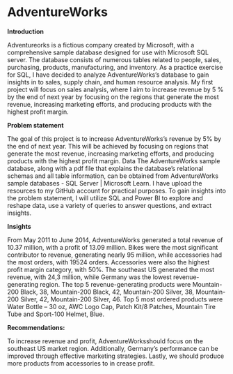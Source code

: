 # AdventureWorks


**Introduction** 

Adventureorks is a fictious company created by Microsoft, with a comprehensive sample database designed for use with Microsoft SQL server. The database consists of numerous tables related to people, sales, purchasing, products, manufacturing, and inventory. As a practice exercise for SQL, I have decided to analyze AdventureWorks’s database to gain insights in to sales, supply chain, and human resource analysis. My first project will focus on sales analysis, where I aim to increase revenue by 5 % by the end of next year by focusing on the regions that generate the most revenue, increasing marketing efforts, and producing products with the highest profit margin. 


**Problem statement**

The goal of this project is to increase AdventureWorks’s revenue by 5% by the end of next year. This will be achieved by focusing on regions that generate the most revenue, increasing marketing efforts, and producing products with the highest profit margin.
Data 
The AdventureWorks sample database, along with a pdf file that explains the database’s relational schemas and all table information, can be obtained from AdventureWorks sample databases - SQL Server | Microsoft Learn. I have upload the resources to my GitHub account for practical purposes.
To gain insights into the problem statement, I will utilize SQL and Power BI to explore and reshape data, use a variety of queries to answer questions, and extract insights.

**Insights**

From May 2011 to June 2014, AdventureWorks generated a total revenue of 10.37 million, with a profit of 13.09 million. Bikes were the most significant contributor to revenue, generating nearly 95 million, while accessories had the most orders, with 19524 orders. Accessories were also the highest profit margin category, with 50%.
The southeast US generated the most revenue, with 24,3 million, while Germany was the lowest revenue-generating region. 
The top 5 revenue-generating products were Mountain-200 Black, 38, Mountain-200 Black, 42, Mountain-200 Silver, 38, Mountain-200 Silver, 42, Mountain-200 Silver, 46.
Top 5 most ordered products were Water Bottle – 30 oz, AWC Logo Cap, Patch Kit/8 Patches, Mountain Tire Tube and Sport-100 Helmet, Blue.

**Recommendations:**

To increase revenue and profit, AdventureWorksshould focus on the southeast US market region. Additionally, Germany’s performance can be improved through effective marketing strategies. Lastly, we should produce more products from accessories to in crease profit. 
